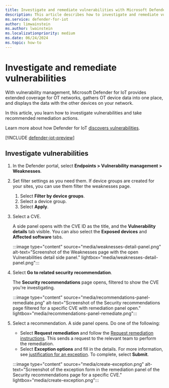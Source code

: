 ```yaml
---
title: Investigate and remediate vulnerabilities with Microsoft Defender for IoT in the Defender portal
description: This article describes how to investigate and remediate vulnerabilities with Microsoft Defender for IoT in the Defender portal.
ms.service: defender-for-iot
author: limwainstein
ms.author: lwainstein
ms.localizationpriority: medium
ms.date: 06/24/2024
ms.topic: how-to
---
```


# Investigate and remediate vulnerabilities

With vulnerability management, Microsoft Defender for IoT provides extended coverage for OT networks, gathers OT device data into one place, and displays the data with the other devices on your network.

In this article, you learn how to investigate vulnerabilities and take recommended remediation actions.

Learn more about how Defender for IoT [discovers vulnerabilities](discover-vulnerabilities-overview.md).

[!INCLUDE [defender-iot-preview](../includes//defender-for-iot-defender-public-preview.md)]

## Investigate vulnerabilities

1. In the Defender portal, select **Endpoints > Vulnerability management > Weaknesses**.

1. Set filter settings as you need them. If device groups are created for your sites, you can use them filter the weaknesses page.

    1. Select **Filter by device groups**.
    1. Select a device group.
    1. Select **Apply**.

1. Select a CVE.

    A side panel opens with the CVE ID as the title, and the **Vulnerability details** tab visible. You can also select the **Exposed devices** and **Affected software** tabs.

    :::image type="content" source="media/weaknesses-detail-panel.png" alt-text="Screenshot of the Weaknesses page with the open Vulnerabilities detail side panel." lightbox="media/weaknesses-detail-panel.png":::

1. Select **Go to related security recommendation**.

    The **Security recommendations** page opens, filtered to show the CVE you're investigating.

    :::image type="content" source="media/recommendations-panel-remediate.png" alt-text="Screenshot of the Security recommendations page filtered for a specific CVE with remediation panel open." lightbox="media/recommendations-panel-remediate.png":::

1. Select a recommendation. A side panel opens. Do one of the following:

    - Select **Request remediation** and follow the [Request remediation instructions](/defender-vulnerability-management/tvm-remediation#request-remediation). This sends a request to the relevant team to perform the remediation.
    - Select **Exception options** and fill in the details. For more information, see [justification for an exception](/defender-vulnerability-management/tvm-security-recommendation.md#explore-security-recommendation-options). To complete, select **Submit**.

    :::image type="content" source="media/create-exception.png" alt-text="Screenshot of the exception form in the remediation panel of the Security recommendations page for a specific CVE." lightbox="media/create-exception.png":::
